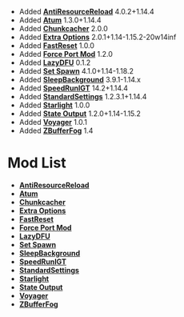 - Added **[AntiResourceReload](https://github.com/Minecraft-Java-Edition-Speedrunning/antiresourcereload)** 4.0.2+1.14.4
- Added **[Atum](https://github.com/KingContaria/atum-rewrite)** 1.3.0+1.14.4
- Added **[Chunkcacher](https://github.com/Minecraft-Java-Edition-Speedrunning/chunkcacher)** 2.0.0
- Added **[Extra Options](https://github.com/tildejustin/extra-options)** 2.0.1+1.14-1.15.2-20w14inf
- Added **[FastReset](https://github.com/KingContaria/FastReset)** 1.0.0
- Added **[Force Port Mod](https://github.com/DuncanRuns/Force-Port-Mod)** 1.2.0
- Added **[LazyDFU](https://github.com/astei/lazydfu)** 0.1.2
- Added **[Set Spawn](https://github.com/Minecraft-Java-Edition-Speedrunning/set-spawn)** 4.1.0+1.14-1.18.2
- Added **[SleepBackground](https://github.com/RedLime/SleepBackground)** 3.9.1-1.14.x
- Added **[SpeedRunIGT](https://github.com/RedLime/SpeedRunIGT)** 14.2+1.14.4
- Added **[StandardSettings](https://github.com/KingContaria/StandardSettings)** 1.2.3.1+1.14.4
- Added **[Starlight](https://github.com/PaperMC/Starlight)** 1.0.0
- Added **[State Output](https://github.com/tildejustin/state-output)** 1.2.0+1.14-1.15.2
- Added **[Voyager](https://github.com/tildejustin/voyager)** 1.0.1
- Added **[ZBufferFog](https://github.com/RedLime/LegacyPlanarFog)** 1.4

# Mod List
- **[AntiResourceReload](https://github.com/Minecraft-Java-Edition-Speedrunning/antiresourcereload)**
- **[Atum](https://github.com/KingContaria/atum-rewrite)**
- **[Chunkcacher](https://github.com/Minecraft-Java-Edition-Speedrunning/chunkcacher)**
- **[Extra Options](https://github.com/tildejustin/extra-options)**
- **[FastReset](https://github.com/KingContaria/FastReset)**
- **[Force Port Mod](https://github.com/DuncanRuns/Force-Port-Mod)**
- **[LazyDFU](https://github.com/astei/lazydfu)**
- **[Set Spawn](https://github.com/Minecraft-Java-Edition-Speedrunning/set-spawn)**
- **[SleepBackground](https://github.com/RedLime/SleepBackground)**
- **[SpeedRunIGT](https://github.com/RedLime/SpeedRunIGT)**
- **[StandardSettings](https://github.com/KingContaria/StandardSettings)**
- **[Starlight](https://github.com/PaperMC/Starlight)**
- **[State Output](https://github.com/tildejustin/state-output)**
- **[Voyager](https://github.com/tildejustin/voyager)**
- **[ZBufferFog](https://github.com/RedLime/LegacyPlanarFog)**
